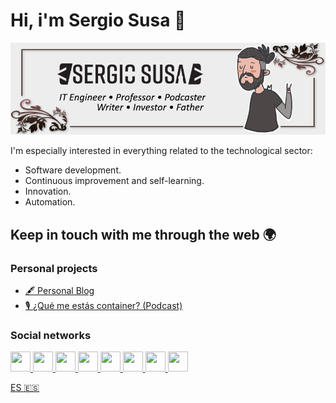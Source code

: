 # Hi, i'm Sergio Susa 👋

![Sergio Susa](https://github.com/sergiosusa/sergiosusa/raw/master/images/header.png)

I'm especially interested in everything related to the technological sector:

- Software development.
- Continuous improvement and self-learning.
- Innovation.
- Automation.

## Keep in touch with me through the web 🌍

### Personal projects
- <a href="https://sergiosusa.com/" target="_blank">🖋 Personal Blog</a>
- <a href="https://www.ivoox.com/podcast-que-me-estas-container_sq_f1675569_1.html" target="_blank">🎙 ¿Qué me estás container? (Podcast)</a>

### Social networks

<p align="left">
    <a href="https://www.facebook.com/sergiosusa" target="_blank" rel="noreferrer">
        <img src="https://raw.githubusercontent.com/danielcranney/readme-generator/main/public/icons/socials/facebook.svg"
             width="32" height="32"/>
    </a>
    <a href="https://www.github.com/sergiosusa" target="_blank" rel="noreferrer">
        <img src="https://raw.githubusercontent.com/danielcranney/readme-generator/main/public/icons/socials/github-dark.svg"
             width="32" height="32"/>
    </a>
    <a href="http://www.instagram.com/sergiosusa" target="_blank" rel="noreferrer">
        <img src="https://raw.githubusercontent.com/danielcranney/readme-generator/main/public/icons/socials/instagram.svg"
             width="32" height="32"/>
    </a>
    <a href="https://www.linkedin.com/in/sergiosusa" target="_blank" rel="noreferrer">
        <img src="https://raw.githubusercontent.com/danielcranney/readme-generator/main/public/icons/socials/linkedin.svg"
             width="32" height="32"/>
    </a>
    <a href="https://es.stackoverflow.com/users/19504/sergiosusa" target="_blank" rel="noreferrer">
        <img src="https://raw.githubusercontent.com/danielcranney/readme-generator/main/public/icons/socials/stackoverflow.svg"
             width="32" height="32"/>
    </a>
    <a href="https://www.twitter.com/sergiosusa" target="_blank" rel="noreferrer">
        <img src="https://raw.githubusercontent.com/danielcranney/readme-generator/main/public/icons/socials/twitter.svg"
             width="32" height="32"/>
    </a>
    <a href="https://www.youtube.com/c/sergiosusa" target="_blank" rel="noreferrer">
        <img src="https://raw.githubusercontent.com/danielcranney/readme-generator/main/public/icons/socials/youtube.svg"
             width="32" height="32"/>
    </a>
    <a href="https://www.twitch.tv/sergiosusa" target="_blank" rel="noreferrer">
        <img src="https://raw.githubusercontent.com/danielcranney/readme-generator/main/public/icons/socials/twitch.svg"
             width="32" height="32"/>
    </a>
</p>

[ES :es:](README_ES.md)
